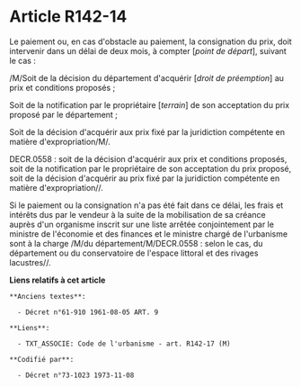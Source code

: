 # Article R142-14

Le paiement ou, en cas d'obstacle au paiement, la consignation du prix, doit intervenir dans un délai de deux mois, à compter
[*point de départ*], suivant le cas :

/M/Soit de la décision du département d'acquérir [*droit de préemption*] au prix et conditions proposés ;

Soit de la notification par le propriétaire [*terrain*] de son acceptation du prix proposé par le département ;

Soit de la décision d'acquérir aux prix fixé par la juridiction compétente en matière d'expropriation/M/.

DECR.0558 : soit de la décision d'acquérir aux prix et conditions proposés, soit de la notification par le propriétaire de
son acceptation du prix proposé, soit de la décision d'acquérir au prix fixé par la juridiction compétente en matière
d'expropriation//.

Si le paiement ou la consignation n'a pas été fait dans ce délai, les frais et intérêts dus par le vendeur à la suite de la
mobilisation de sa créance auprès d'un organisme inscrit sur une liste arrêtée conjointement par le ministre de l'économie et
des finances et le ministre chargé de l'urbanisme sont à la charge /M/du département/M/DECR.0558 : selon le cas, du
département ou du conservatoire de l'espace littoral et des rivages lacustres//.

**Liens relatifs à cet article**

	**Anciens textes**:

	  - Décret n°61-910 1961-08-05 ART. 9

	**Liens**:

	  - TXT_ASSOCIE: Code de l'urbanisme - art. R142-17 (M)

	**Codifié par**:

	  - Décret n°73-1023 1973-11-08
